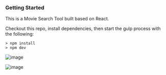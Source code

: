 ### Getting Started
This is a Movie Search Tool built based on React.

Checkout this repo, install dependencies, then start the gulp process with the following:
```
> npm install
> npm dev
```

![image](https://github.com/johnnyhsu1106/react-search-movie-tool/assets/18588513/7276a1e2-b2c1-43f0-9e7a-0b4178aa6f70)


![image](https://github.com/johnnyhsu1106/react-search-movie-tool/assets/18588513/215b21dd-26b0-4c93-89d8-d230a20250a5)

